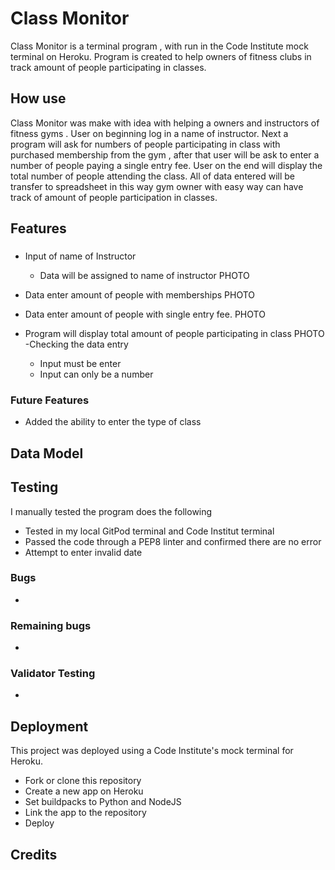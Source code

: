 # Class Monitor

Class Monitor is a terminal program , with run in the Code Institute mock terminal on Heroku. Program is created to help owners of fitness clubs in track amount of people participating in classes.


## How use
Class Monitor was make with idea with helping a owners and instructors of fitness gyms . User on beginning log in a name of instructor. Next a program will ask for numbers of people participating in class with purchased membership from the gym , after that user will be ask to enter a number of people paying a single entry fee.
User on the end will display the total number of people attending the class. All of data entered will be transfer to spreadsheet in this way gym owner with easy way can have track of amount of people participation in classes.

## Features

### 
- Input of name of Instructor
	* Data will be assigned to name of instructor
	PHOTO

- Data enter amount of people with memberships
	PHOTO
- Data enter amount of people with single entry fee.
	PHOTO
- Program will display total amount of people participating in class
	PHOTO
-Checking the data entry
	* Input must be enter
	* Input can only be a number

### Future Features
* Added the ability to enter the type of class

## Data Model 


## Testing
I manually tested the program does the following
- Tested in my local GitPod terminal and Code Institut terminal
- Passed the code through a PEP8 linter and confirmed there are no error
- Attempt to enter invalid date

### Bugs
+

### Remaining bugs
-

### Validator Testing
-

## Deployment
This project was deployed using a Code Institute's mock terminal for Heroku.
- Fork or clone this repository 
- Create a new app on Heroku 
- Set buildpacks to Python and NodeJS
- Link the app to the repository 
- Deploy

## Credits
